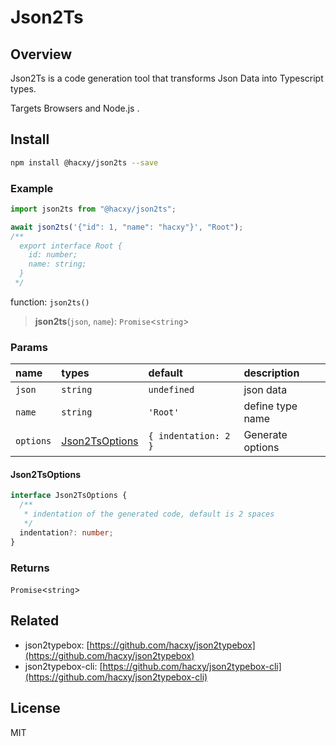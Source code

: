 # Json2Ts

## Overview

Json2Ts is a code generation tool that transforms Json Data into Typescript types.

Targets Browsers and Node.js .

## Install

```bash
npm install @hacxy/json2ts --save
```

### Example

```ts
import json2ts from "@hacxy/json2ts";

await json2ts('{"id": 1, "name": "hacxy"}', "Root");
/**
  export interface Root {
    id: number;
    name: string;
  }
 */
```

function: `json2ts()`

> **json2ts**(`json`, `name`): `Promise`\<`string`\>

### Params

| name      | types                             | default              | description      |
| :-------- | :-------------------------------- | :------------------- | :--------------- |
| `json`    | `string`                          | `undefined`          | json data        |
| `name`    | `string`                          | `'Root'`             | define type name |
| `options` | [Json2TsOptions](#Json2TsOptions) | `{ indentation: 2 }` | Generate options |

#### Json2TsOptions

```ts
interface Json2TsOptions {
  /**
   * indentation of the generated code, default is 2 spaces
   */
  indentation?: number;
}
```

### Returns

`Promise`\<`string`\>

## Related

- json2typebox: [https://github.com/hacxy/json2typebox](https://github.com/hacxy/json2typebox)
- json2typebox-cli: [https://github.com/hacxy/json2typebox-cli](https://github.com/hacxy/json2typebox-cli)

## License

MIT
